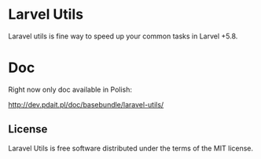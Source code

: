 # Larvel Utils
Laravel utils is fine way to speed up your common tasks in Larvel +5.8.

# Doc
Right now only doc available in Polish:

http://dev.pdait.pl/doc/basebundle/laravel-utils/

## License
Laravel Utils is free software distributed under the terms of the MIT license.

